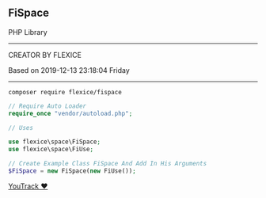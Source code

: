 ## FiSpace

PHP Library


------------

CREATOR BY FLEXICE

Based on 2019-12-13 23:18:04 Friday

------------

`
composer require flexice/fispace
`

```php
// Require Auto Loader
require_once "vendor/autoload.php";

// Uses

use flexice\space\FiSpace;
use flexice\space\FiUse;

// Create Example Class FiSpace And Add In His Arguments
$FiSpace = new FiSpace(new FiUse());
```

[YouTrack &hearts;](https://fisystems.myjetbrains.com/youtrack/projects/26130ed0-e9e4-414c-9826-4bf79e27e724 "YouTrack")